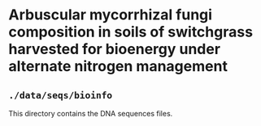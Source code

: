 # Arbuscular mycorrhizal fungi composition in soils of switchgrass harvested for bioenergy under alternate nitrogen management
## `./data/seqs/bioinfo`

This directory contains the DNA sequences files. 